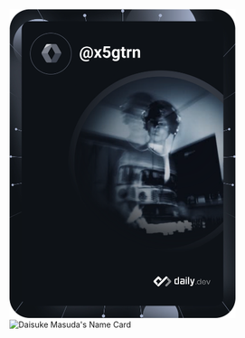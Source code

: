 <a href="https://app.daily.dev/x5gtrn"><img src="https://github.com/x5gtrn/x5gtrn/blob/main/devcard.svg" width="400" alt="Daisuke Masuda's Dev Card"/></a> <img src="https://x5gtrn.com/uploads/2020/f41a85b5f7.png" width="420" alt="Daisuke Masuda's Name Card"/>
